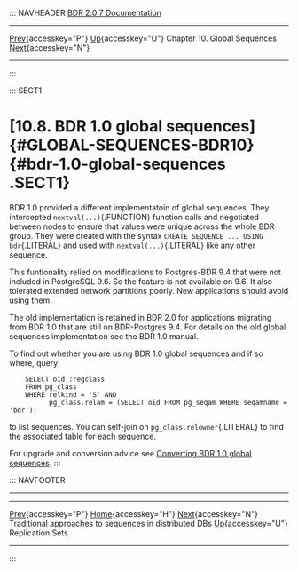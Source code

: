 ::: NAVHEADER
  [BDR 2.0.7 Documentation](index.md)
  -------------------------------------------------------------------------------------------------------------------- -------------------------------------------- ------------------------------ -----------------------------------------------------------------
  [Prev](global-sequences-alternatives.md "Traditional approaches to sequences in distributed DBs"){accesskey="P"}   [Up](global-sequences.md){accesskey="U"}    Chapter 10. Global Sequences    [Next](replication-sets.md "Replication Sets"){accesskey="N"}

------------------------------------------------------------------------
:::

::: SECT1
# [10.8. BDR 1.0 global sequences]{#GLOBAL-SEQUENCES-BDR10} {#bdr-1.0-global-sequences .SECT1}

BDR 1.0 provided a different implementatoin of global sequences. They
intercepted `nextval(...)`{.FUNCTION} function calls and negotiated
between nodes to ensure that values were unique across the whole BDR
group. They were created with the syntax
`CREATE SEQUENCE ... USING bdr`{.LITERAL} and used with
`nextval(...)`{.LITERAL} like any other sequence.

This funtionality relied on modifications to Postgres-BDR 9.4 that were
not included in PostgreSQL 9.6. So the feature is not available on 9.6.
It also tolerated extended network partitions poorly. New applications
should avoid using them.

The old implementation is retained in BDR 2.0 for applications migrating
from BDR 1.0 that are still on BDR-Postgres 9.4. For details on the old
global sequences implementation see the BDR 1.0 manual.

To find out whether you are using BDR 1.0 global sequences and if so
where, query:

``` PROGRAMLISTING
    SELECT oid::regclass
    FROM pg_class
    WHERE relkind = 'S' AND
          pg_class.relam = (SELECT oid FROM pg_seqam WHERE seqamname = 'bdr');

```

to list sequences. You can self-join on `pg_class.relowner`{.LITERAL} to
find the associated table for each sequence.

For upgrade and conversion advice see [Converting BDR 1.0 global
sequences](x4379.md#UPGRADE-20-CONVERT-10-GLOBAL-SEQUENCES).
:::

::: NAVFOOTER

------------------------------------------------------------------------

  ----------------------------------------------------------- -------------------------------------------- ----------------------------------------------
  [Prev](global-sequences-alternatives.md){accesskey="P"}        [Home](index.md){accesskey="H"}         [Next](replication-sets.md){accesskey="N"}
  Traditional approaches to sequences in distributed DBs       [Up](global-sequences.md){accesskey="U"}                                Replication Sets
  ----------------------------------------------------------- -------------------------------------------- ----------------------------------------------
:::
